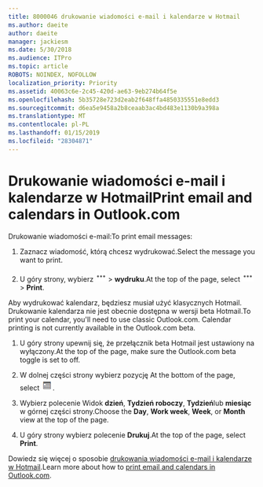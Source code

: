 ```yaml
---
title: 8000046 drukowanie wiadomości e-mail i kalendarze w Hotmail
ms.author: daeite
author: daeite
manager: jackiesm
ms.date: 5/30/2018
ms.audience: ITPro
ms.topic: article
ROBOTS: NOINDEX, NOFOLLOW
localization_priority: Priority
ms.assetid: 40063c6e-2c45-420d-ae63-9eb274b64f5e
ms.openlocfilehash: 5b35728e723d2eab2f648ffa4850335551e8edd3
ms.sourcegitcommit: d6ea5e9458a2b8ceaab3ac4bd483e1130b9a398a
ms.translationtype: MT
ms.contentlocale: pl-PL
ms.lasthandoff: 01/15/2019
ms.locfileid: "28304871"
---
```

# <a name="print-email-and-calendars-in-outlookcom"></a><span data-ttu-id="736e2-102">Drukowanie wiadomości e-mail i kalendarze w Hotmail</span><span class="sxs-lookup"><span data-stu-id="736e2-102">Print email and calendars in Outlook.com</span></span>

<span data-ttu-id="736e2-103">Drukowanie wiadomości e-mail:</span><span class="sxs-lookup"><span data-stu-id="736e2-103">To print email messages:</span></span>
  
1. <span data-ttu-id="736e2-104">Zaznacz wiadomość, którą chcesz wydrukować.</span><span class="sxs-lookup"><span data-stu-id="736e2-104">Select the message you want to print.</span></span>
    
2. <span data-ttu-id="736e2-105">U góry strony, wybierz ![więcej akcji](media/64993e8a-4a62-43b1-aa05-90f5ad4cba54.png) \> **wydruku**.</span><span class="sxs-lookup"><span data-stu-id="736e2-105">At the top of the page, select ![More actions](media/64993e8a-4a62-43b1-aa05-90f5ad4cba54.png) \> **Print**.</span></span> 
    
<span data-ttu-id="736e2-p101">Aby wydrukować kalendarz, będziesz musiał użyć klasycznych Hotmail. Drukowanie kalendarza nie jest obecnie dostępna w wersji beta Hotmail.</span><span class="sxs-lookup"><span data-stu-id="736e2-p101">To print your calendar, you'll need to use classic Outlook.com. Calendar printing is not currently available in the Outlook.com beta.</span></span>
  
1. <span data-ttu-id="736e2-108">U góry strony upewnij się, że przełącznik beta Hotmail jest ustawiony na wyłączony.</span><span class="sxs-lookup"><span data-stu-id="736e2-108">At the top of the page, make sure the Outlook.com beta toggle is set to off.</span></span>
    
2. <span data-ttu-id="736e2-109">W dolnej części strony wybierz pozycję </span><span class="sxs-lookup"><span data-stu-id="736e2-109">At the bottom of the page, select</span></span> ![Calendar](media/9e1a821a-c32e-4851-a866-342a39ffdca0.png)<span data-ttu-id="736e2-111">.</span><span class="sxs-lookup"><span data-stu-id="736e2-111"></span></span>
    
3. <span data-ttu-id="736e2-112">Wybierz polecenie Widok **dzień**, **Tydzień roboczy**, **Tydzień**lub **miesiąc** w górnej części strony.</span><span class="sxs-lookup"><span data-stu-id="736e2-112">Choose the **Day**, **Work week**, **Week**, or **Month** view at the top of the page.</span></span> 
    
4. <span data-ttu-id="736e2-113">U góry strony wybierz polecenie **Drukuj**.</span><span class="sxs-lookup"><span data-stu-id="736e2-113">At the top of the page, select **Print**.</span></span> 
    
<span data-ttu-id="736e2-114">Dowiedz się więcej o sposobie [drukowania wiadomości e-mail i kalendarze w Hotmail](https://go.microsoft.com/fwlink/p/?linkid=2001208&amp;clcid=0x409).</span><span class="sxs-lookup"><span data-stu-id="736e2-114">Learn more about how to [print email and calendars in Outlook.com](https://go.microsoft.com/fwlink/p/?linkid=2001208&amp;clcid=0x409).</span></span>
  

